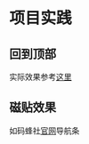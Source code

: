 # 项目实践

## 回到顶部

实际效果参考[这里](https://mafengshe.github.io/fe-demo/back-top.html)

## 磁贴效果

如码蜂社[官网](https://www.mafengshe.com/)导航条